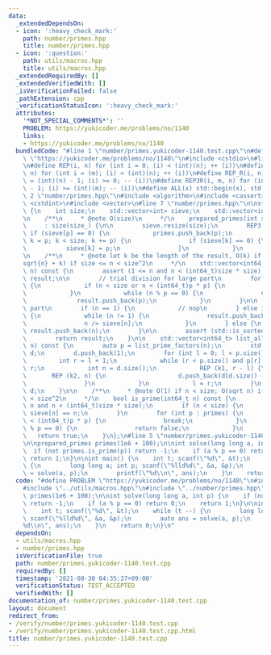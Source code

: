 ```yaml
---
data:
  _extendedDependsOn:
  - icon: ':heavy_check_mark:'
    path: number/primes.hpp
    title: number/primes.hpp
  - icon: ':question:'
    path: utils/macros.hpp
    title: utils/macros.hpp
  _extendedRequiredBy: []
  _extendedVerifiedWith: []
  _isVerificationFailed: false
  _pathExtension: cpp
  _verificationStatusIcon: ':heavy_check_mark:'
  attributes:
    '*NOT_SPECIAL_COMMENTS*': ''
    PROBLEM: https://yukicoder.me/problems/no/1140
    links:
    - https://yukicoder.me/problems/no/1140
  bundledCode: "#line 1 \"number/primes.yukicoder-1140.test.cpp\"\n#define PROBLEM\
    \ \"https://yukicoder.me/problems/no/1140\"\n#include <cstdio>\n#line 2 \"utils/macros.hpp\"\
    \n#define REP(i, n) for (int i = 0; (i) < (int)(n); ++ (i))\n#define REP3(i, m,\
    \ n) for (int i = (m); (i) < (int)(n); ++ (i))\n#define REP_R(i, n) for (int i\
    \ = (int)(n) - 1; (i) >= 0; -- (i))\n#define REP3R(i, m, n) for (int i = (int)(n)\
    \ - 1; (i) >= (int)(m); -- (i))\n#define ALL(x) std::begin(x), std::end(x)\n#line\
    \ 2 \"number/primes.hpp\"\n#include <algorithm>\n#include <cassert>\n#include\
    \ <cstdint>\n#include <vector>\n#line 7 \"number/primes.hpp\"\n\nstruct prepared_primes\
    \ {\n    int size;\n    std::vector<int> sieve;\n    std::vector<int> primes;\n\
    \n    /**\n     * @note O(size)\n     */\n    prepared_primes(int size_)\n   \
    \     : size(size_) {\n\n        sieve.resize(size);\n        REP3 (p, 2, size)\
    \ if (sieve[p] == 0) {\n            primes.push_back(p);\n            for (int\
    \ k = p; k < size; k += p) {\n                if (sieve[k] == 0) {\n         \
    \           sieve[k] = p;\n                }\n            }\n        }\n    }\n\
    \n    /**\n     * @note let k be the length of the result, O(k) if n < size; O(\\\
    sqrt{n} + k) if size <= n < size^2\n     */\n    std::vector<int64_t> list_prime_factors(int64_t\
    \ n) const {\n        assert (1 <= n and n < (int64_t)size * size);\n        std::vector<int64_t>\
    \ result;\n\n        // trial division for large part\n        for (int p : primes)\
    \ {\n            if (n < size or n < (int64_t)p * p) {\n                break;\n\
    \            }\n            while (n % p == 0) {\n                n /= p;\n  \
    \              result.push_back(p);\n            }\n        }\n\n        // small\
    \ part\n        if (n == 1) {\n            // nop\n        } else if (n < size)\
    \ {\n            while (n != 1) {\n                result.push_back(sieve[n]);\n\
    \                n /= sieve[n];\n            }\n        } else {\n           \
    \ result.push_back(n);\n        }\n\n        assert (std::is_sorted(ALL(result)));\n\
    \        return result;\n    }\n\n    std::vector<int64_t> list_all_factors(int64_t\
    \ n) const {\n        auto p = list_prime_factors(n);\n        std::vector<int64_t>\
    \ d;\n        d.push_back(1);\n        for (int l = 0; l < p.size(); ) {\n   \
    \         int r = l + 1;\n            while (r < p.size() and p[r] == p[l]) ++\
    \ r;\n            int n = d.size();\n            REP (k1, r - l) {\n         \
    \       REP (k2, n) {\n                    d.push_back(d[d.size() - n] * p[l]);\n\
    \                }\n            }\n            l = r;\n        }\n        return\
    \ d;\n    }\n\n    /**\n     * @note O(1) if n < size; O(sqrt n) if size <= n\
    \ < size^2\n     */\n    bool is_prime(int64_t n) const {\n        assert (1 <=\
    \ n and n < (int64_t)size * size);\n        if (n < size) {\n            return\
    \ sieve[n] == n;\n        }\n        for (int p : primes) {\n            if (n\
    \ < (int64_t)p * p) {\n                break;\n            }\n            if (n\
    \ % p == 0) {\n                return false;\n            }\n        }\n     \
    \   return true;\n    }\n};\n#line 5 \"number/primes.yukicoder-1140.test.cpp\"\
    \n\nprepared_primes primes(1e6 + 100);\n\nint solve(long long a, int p) {\n  \
    \  if (not primes.is_prime(p)) return -1;\n    if (a % p == 0) return 0;\n   \
    \ return 1;\n}\n\nint main() {\n    int t; scanf(\"%d\", &t);\n    while (t --)\
    \ {\n        long long a; int p; scanf(\"%lld%d\", &a, &p);\n        auto ans\
    \ = solve(a, p);\n        printf(\"%d\\n\", ans);\n    }\n    return 0;\n}\n"
  code: "#define PROBLEM \"https://yukicoder.me/problems/no/1140\"\n#include <cstdio>\n\
    #include \"../utils/macros.hpp\"\n#include \"../number/primes.hpp\"\n\nprepared_primes\
    \ primes(1e6 + 100);\n\nint solve(long long a, int p) {\n    if (not primes.is_prime(p))\
    \ return -1;\n    if (a % p == 0) return 0;\n    return 1;\n}\n\nint main() {\n\
    \    int t; scanf(\"%d\", &t);\n    while (t --) {\n        long long a; int p;\
    \ scanf(\"%lld%d\", &a, &p);\n        auto ans = solve(a, p);\n        printf(\"\
    %d\\n\", ans);\n    }\n    return 0;\n}\n"
  dependsOn:
  - utils/macros.hpp
  - number/primes.hpp
  isVerificationFile: true
  path: number/primes.yukicoder-1140.test.cpp
  requiredBy: []
  timestamp: '2021-08-30 04:35:37+09:00'
  verificationStatus: TEST_ACCEPTED
  verifiedWith: []
documentation_of: number/primes.yukicoder-1140.test.cpp
layout: document
redirect_from:
- /verify/number/primes.yukicoder-1140.test.cpp
- /verify/number/primes.yukicoder-1140.test.cpp.html
title: number/primes.yukicoder-1140.test.cpp
---
```

